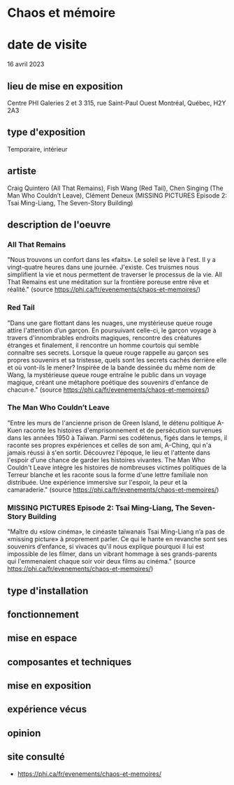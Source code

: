 # Chaos et mémoire

# date de visite 
16 avril 2023

## lieu de mise en exposition
Centre PHI
Galeries 2 et 3
315, rue Saint-Paul Ouest
Montréal, Québec, H2Y 2A3

## type d'exposition
Temporaire, intérieur

## artiste
Craig Quintero (All That Remains), Fish Wang (Red Tail), Chen Singing (The Man Who Couldn’t Leave), Clément Deneux (MISSING PICTURES Episode 2: Tsai Ming-Liang, The Seven-Story Building)

## description de l'oeuvre
### All That Remains
"Nous trouvons un confort dans les «faits». Le soleil se lève à l'est. Il y a vingt-quatre heures dans une journée. J'existe. Ces truismes nous simplifient la vie et nous permettent de traverser le processus de la vie. All That Remains est une méditation sur la frontière poreuse entre rêve et réalité."
(source https://phi.ca/fr/evenements/chaos-et-memoires/)


### Red Tail
"Dans une gare flottant dans les nuages, une mystérieuse queue rouge attire l'attention d’un garçon. En poursuivant celle-ci, le garçon voyage à travers d'innombrables endroits magiques, rencontre des créatures étranges et finalement, il rencontre un homme courtois qui semble connaître ses secrets. Lorsque la queue rouge rappelle au garçon ses propres souvenirs et sa tristesse, quels sont les secrets cachés derrière elle et où vont-ils le mener? Inspirée de la bande dessinée du même nom de Wang, la mystérieuse queue rouge entraîne le public dans un voyage magique, créant une métaphore poétique des souvenirs d'enfance de chacun·e."
(source https://phi.ca/fr/evenements/chaos-et-memoires/)


### The Man Who Couldn’t Leave
"Entre les murs de l'ancienne prison de Green Island, le détenu politique A-Kuen raconte les histoires d'emprisonnement et de persécution survenues dans les années 1950 à Taïwan. Parmi ses codétenus, figés dans le temps, il raconte ses propres expériences et celles de son ami, A-Ching, qui n'a jamais réussi à s'en sortir. Découvrez l'époque, le lieu et l'attente dans l'espoir d'une chance de garder les histoires vivantes. The Man Who Couldn't Leave intègre les histoires de nombreuses victimes politiques de la Terreur blanche et les raconte sous la forme d'une lettre familiale non distribuée. Une expérience immersive sur l'espoir, la peur et la camaraderie."
(source https://phi.ca/fr/evenements/chaos-et-memoires/)


### MISSING PICTURES Episode 2: Tsai Ming-Liang, The Seven-Story Building
"Maître du «slow cinéma», le cinéaste taïwanais Tsai Ming-Liang n’a pas de «missing picture» à proprement parler. Ce qui le hante en revanche sont ses souvenirs d’enfance, si vivaces qu'il nous explique pourquoi il lui est impossible de les filmer, dans un vibrant hommage à ses grands-parents qui l'emmenaient chaque soir voir deux films au cinéma."
(source https://phi.ca/fr/evenements/chaos-et-memoires/)

## type d'installation


## fonctionnement

## mise en espace

## composantes et techniques

## mise en exposition

## expérience vécus

## opinion

## site consulté
* https://phi.ca/fr/evenements/chaos-et-memoires/
